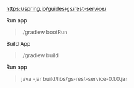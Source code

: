 https://spring.io/guides/gs/rest-service/

Run app
> ./gradlew bootRun

Build App
> ./gradlew build

Run app
> java -jar build/libs/gs-rest-service-0.1.0.jar